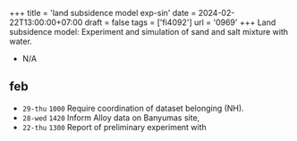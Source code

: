 +++
title = 'land subsidence model exp-sin'
date = 2024-02-22T13:00:00+07:00
draft = false
tags = ['fi4092']
url = '0969'
+++
Land subsidence model: Experiment and simulation of sand and salt mixture with water.
<!--more-->

+ N/A


## feb
+ `29-thu` `1000` Require coordination of dataset belonging (NH).
+ `28-wed` `1420` Inform Alloy data on Banyumas site, 
+ `22-thu` `1300` Report of preliminary experiment with 
